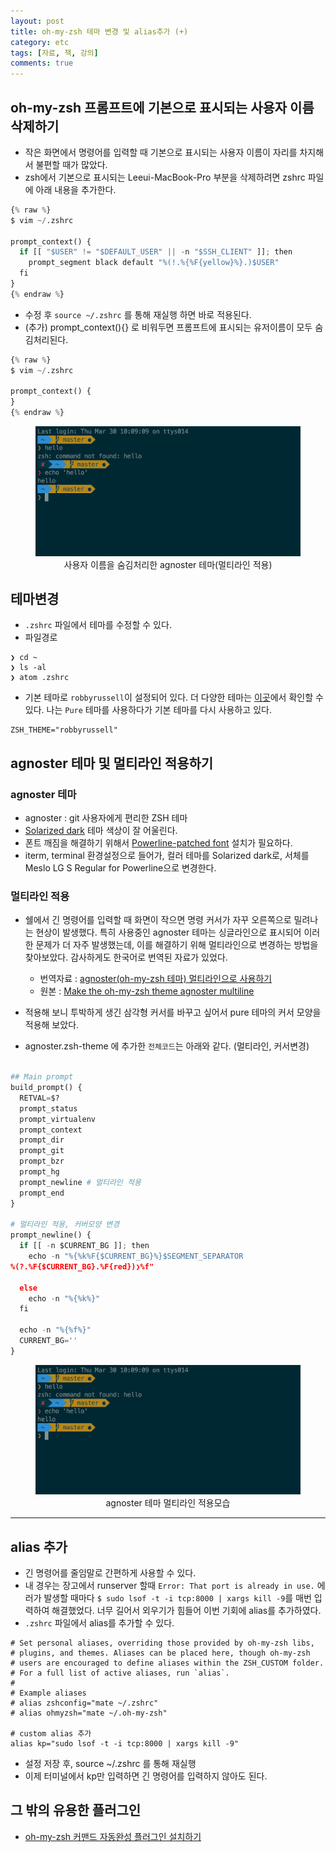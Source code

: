 ```yaml
---
layout: post
title: oh-my-zsh 테마 변경 및 alias추가 (+)
category: etc
tags: [자료, 책, 강의]
comments: true
---
```

## oh-my-zsh 프롬프트에 기본으로 표시되는 사용자 이름 삭제하기
- 작은 화면에서 명령어를 입력할 때 기본으로 표시되는 사용자 이름이 자리를 차지해서 불편할 때가 많았다.
- zsh에서 기본으로 표시되는 Leeui-MacBook-Pro 부분을 삭제하려면 zshrc 파일에 아래 내용을 추가한다.

```python
{% raw %}
$ vim ~/.zshrc

prompt_context() {
  if [[ "$USER" != "$DEFAULT_USER" || -n "$SSH_CLIENT" ]]; then
    prompt_segment black default "%(!.%{%F{yellow}%}.)$USER"
  fi
}
{% endraw %}
```

- 수정 후 `source ~/.zshrc` 를 통해 재실행 하면 바로 적용된다.
- (추가) prompt_context(){} 로 비워두면 프롬프트에 표시되는 유저이름이 모두 숨김처리된다.

```python
{% raw %}
$ vim ~/.zshrc

prompt_context() {
}
{% endraw %}
```
<center>
 <figure>
 <img src="/assets/post-img/etc/zsh.png" alt="views">
 <figcaption>사용자 이름을 숨김처리한 agnoster 테마(멀티라인 적용) </figcaption>
 </figure>
 </center>


## 테마변경
- `.zshrc` 파일에서 테마를 수정할 수 있다.
- 파일경로

```shell
❯ cd ~
❯ ls -al
❯ atom .zshrc
```
- 기본 테마로 `robbyrussell`이 설정되어 있다. 더 다양한 테마는 [이곳](https://github.com/robbyrussell/oh-my-zsh/wiki/Themes)에서 확인할 수 있다. 나는 `Pure` 테마를 사용하다가 기본 테마를 다시 사용하고 있다.

```shell
ZSH_THEME="robbyrussell"
```

## agnoster 테마 및 멀티라인 적용하기
### agnoster 테마  
- agnoster : git 사용자에게 편리한 ZSH 테마
- [Solarized dark](http://ethanschoonover.com/solarized) 테마 색상이 잘 어울린다.
- 폰트 깨짐을 해결하기 위해서 [Powerline-patched font](https://gist.github.com/agnoster/3712874) 설치가 필요하다.
- iterm, terminal 환경설정으로 들어가, 컬러 테마를 Solarized dark로, 서체를 Meslo LG S Regular for Powerline으로 변경한다.

### 멀티라인 적용
- 쉘에서 긴 명령어를 입력할 때 화면이 작으면 명령 커서가 자꾸 오른쪽으로 밀려나는 현상이 발생했다. 특히 사용중인  agnoster 테마는 싱글라인으로 표시되어 이러한 문제가 더 자주 발생했는데, 이를 해결하기 위해 멀티라인으로 변경하는 방법을 찾아보았다. 감사하게도 한국어로 번역된 자료가 있었다.

  - 번역자료 : [agnoster(oh-my-zsh 테마) 멀티라인으로 사용하기](http://totuworld.github.io/2016/04/08/zsh2line/)
  - 원본 : [Make the oh-my-zsh theme agnoster multiline](http://thisismecoding.com/multine-agnoster-oh-my-zsh/)

- 적용해 보니 투박하게 생긴 삼각형 커서를 바꾸고 싶어서 pure 테마의 커서 모양을 적용해 보았다.
- agnoster.zsh-theme 에 추가한 `전체코드`는 아래와 같다. (멀티라인, 커서변경)

```python

## Main prompt
build_prompt() {
  RETVAL=$?
  prompt_status
  prompt_virtualenv
  prompt_context
  prompt_dir
  prompt_git
  prompt_bzr
  prompt_hg
  prompt_newline # 멀티라인 적용
  prompt_end
}

# 멀티라인 적용, 커버모양 변경
prompt_newline() {
  if [[ -n $CURRENT_BG ]]; then
    echo -n "%{%k%F{$CURRENT_BG}%}$SEGMENT_SEPARATOR
%(?.%F{$CURRENT_BG}.%F{red})❯%f"

  else
    echo -n "%{%k%}"
  fi

  echo -n "%{%f%}"
  CURRENT_BG=''
}
```

<center>
 <figure>
 <img src="/assets/post-img/etc/zsh.png" alt="views">
 <figcaption>agnoster 테마 멀티라인 적용모습</figcaption>
 </figure>
 </center>

-------

## alias 추가
- 긴 명령어를 줄임말로 간편하게 사용할 수 있다.
- 내 경우는 장고에서 runserver 할때 `Error: That port is already in use.` 에러가 발생할 때마다 `$ sudo lsof -t -i tcp:8000 | xargs kill -9`를 매번 입력하여 해결했었다. 너무 길어서 외우기가 힘들어 이번 기회에 alias를 추가하였다.
- `.zshrc` 파일에서 alias를 추가할 수 있다.

```shell
# Set personal aliases, overriding those provided by oh-my-zsh libs,
# plugins, and themes. Aliases can be placed here, though oh-my-zsh
# users are encouraged to define aliases within the ZSH_CUSTOM folder.
# For a full list of active aliases, run `alias`.
#
# Example aliases
# alias zshconfig="mate ~/.zshrc"
# alias ohmyzsh="mate ~/.oh-my-zsh"

# custom alias 추가
alias kp="sudo lsof -t -i tcp:8000 | xargs kill -9"
```
- 설정 저장 후, source ~/.zshrc 를 통해 재실행
- 이제 터미널에서 kp만 입력하면 긴 명령어를 입력하지 않아도 된다.

## 그 밖의 유용한 플러그인
- [oh-my-zsh 커맨드 자동완성 플러그인 설치하기](http://f2.frnt.io/oh-my-zsh-keomaendeu-jadongwanseong-peulreogeuin-seolcihagi/)
